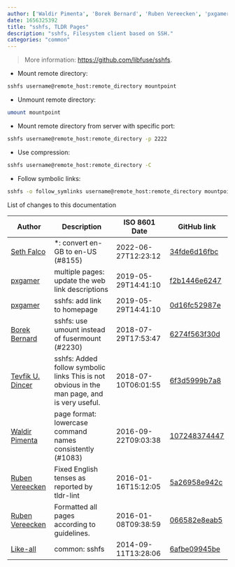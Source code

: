 ```yaml
---
author: ['Waldir Pimenta', 'Borek Bernard', 'Ruben Vereecken', 'pxgamer', 'Like-all', 'Tevfik U. Dincer', 'Seth Falco']
date: 1656325392
title: "sshfs, TLDR Pages"
description: "sshfs, Filesystem client based on SSH."
categories: "common"
---
```

> More information: <https://github.com/libfuse/sshfs>.

- Mount remote directory:

```bash
sshfs username@remote_host:remote_directory mountpoint
```

- Unmount remote directory:

```bash
umount mountpoint
```

- Mount remote directory from server with specific port:

```bash
sshfs username@remote_host:remote_directory -p 2222
```

- Use compression:

```bash
sshfs username@remote_host:remote_directory -C
```

- Follow symbolic links:

```bash
sshfs -o follow_symlinks username@remote_host:remote_directory mountpoint
```
List of changes to this documentation


Author | Description | ISO 8601 Date | GitHub link
------|-----|-----|-----
[Seth Falco](mailto:seth@falco.fun) | *: convert en-GB to en-US (#8155) | 2022-06-27T12:23:12 | [34fde6d16fbc](https://github.com/tldr-pages/tldr/commit/34fde6d16fbc0a3c45fff5903f0fc2597547b1bb)
[pxgamer](mailto:owzie123@gmail.com) | multiple pages: update the web link descriptions | 2019-05-29T14:41:10 | [f2b1446e6247](https://github.com/tldr-pages/tldr/commit/f2b1446e6247d3e794ee6577dee0c867dfc9af26)
[pxgamer](mailto:owzie123@gmail.com) | sshfs: add link to homepage | 2019-05-29T14:41:10 | [0d16fc52987e](https://github.com/tldr-pages/tldr/commit/0d16fc52987e155b24e1f46360635407254908d8)
[Borek Bernard](mailto:borekb@gmail.com) | sshfs: use umount instead of fusermount (#2230) | 2018-07-29T17:53:47 | [6274f563f30d](https://github.com/tldr-pages/tldr/commit/6274f563f30d430059e7f979dd555c1b89d1fc43)
[Tevfik U. Dincer](mailto:udincer@users.noreply.github.com) | sshfs: Added follow symbolic links This is not obvious in the man page, and is very useful. | 2018-07-10T06:01:55 | [6f3d5999b7a8](https://github.com/tldr-pages/tldr/commit/6f3d5999b7a81b2a504a6ad3b6d5772e5cdae15d)
[Waldir Pimenta](mailto:waldyrious@gmail.com) | page format: lowercase command names consistently (#1083) | 2016-09-22T09:03:38 | [107248374447](https://github.com/tldr-pages/tldr/commit/1072483744475ab5a25c87e8eb7ed10c99dd6ed8)
[Ruben Vereecken](mailto:rubenvereecken@gmail.com) | Fixed English tenses as reported by tldr-lint | 2016-01-16T15:12:05 | [5a26958e942c](https://github.com/tldr-pages/tldr/commit/5a26958e942c16ccf9eb1a58bfe4e410b1707e64)
[Ruben Vereecken](mailto:rubenvereecken@gmail.com) | Formatted all pages according to guidelines. | 2016-01-08T09:38:59 | [066582e8eab5](https://github.com/tldr-pages/tldr/commit/066582e8eab57bce9861cc8d379e158d61f1cc95)
[Like-all](mailto:like-all@yandex.com) | common: sshfs | 2014-09-11T13:28:06 | [6afbe09945be](https://github.com/tldr-pages/tldr/commit/6afbe09945be06c7d1448a03400cb55f4a7a26ab)

